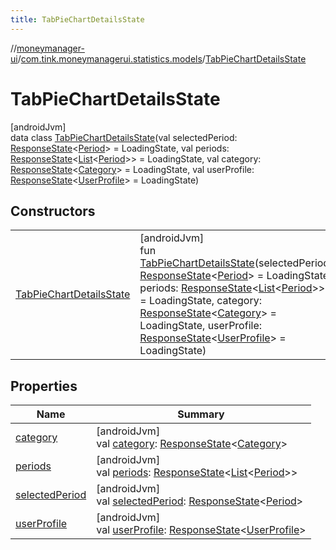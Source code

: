 ```yaml
---
title: TabPieChartDetailsState
---
```

//[moneymanager-ui](../../../index.html)/[com.tink.moneymanagerui.statistics.models](../index.html)/[TabPieChartDetailsState](index.html)



# TabPieChartDetailsState



[androidJvm]\
data class [TabPieChartDetailsState](index.html)(val selectedPeriod: [ResponseState](../../com.tink.service.network/-response-state/index.html)&lt;[Period](../../com.tink.model.time/-period/index.html)&gt; = LoadingState, val periods: [ResponseState](../../com.tink.service.network/-response-state/index.html)&lt;[List](https://kotlinlang.org/api/latest/jvm/stdlib/kotlin.collections/-list/index.html)&lt;[Period](../../com.tink.model.time/-period/index.html)&gt;&gt; = LoadingState, val category: [ResponseState](../../com.tink.service.network/-response-state/index.html)&lt;[Category](../../com.tink.model.category/-category/index.html)&gt; = LoadingState, val userProfile: [ResponseState](../../com.tink.service.network/-response-state/index.html)&lt;[UserProfile](../../com.tink.model.user/-user-profile/index.html)&gt; = LoadingState)



## Constructors


| | |
|---|---|
| [TabPieChartDetailsState](-tab-pie-chart-details-state.html) | [androidJvm]<br>fun [TabPieChartDetailsState](-tab-pie-chart-details-state.html)(selectedPeriod: [ResponseState](../../com.tink.service.network/-response-state/index.html)&lt;[Period](../../com.tink.model.time/-period/index.html)&gt; = LoadingState, periods: [ResponseState](../../com.tink.service.network/-response-state/index.html)&lt;[List](https://kotlinlang.org/api/latest/jvm/stdlib/kotlin.collections/-list/index.html)&lt;[Period](../../com.tink.model.time/-period/index.html)&gt;&gt; = LoadingState, category: [ResponseState](../../com.tink.service.network/-response-state/index.html)&lt;[Category](../../com.tink.model.category/-category/index.html)&gt; = LoadingState, userProfile: [ResponseState](../../com.tink.service.network/-response-state/index.html)&lt;[UserProfile](../../com.tink.model.user/-user-profile/index.html)&gt; = LoadingState) |


## Properties


| Name | Summary |
|---|---|
| [category](category.html) | [androidJvm]<br>val [category](category.html): [ResponseState](../../com.tink.service.network/-response-state/index.html)&lt;[Category](../../com.tink.model.category/-category/index.html)&gt; |
| [periods](periods.html) | [androidJvm]<br>val [periods](periods.html): [ResponseState](../../com.tink.service.network/-response-state/index.html)&lt;[List](https://kotlinlang.org/api/latest/jvm/stdlib/kotlin.collections/-list/index.html)&lt;[Period](../../com.tink.model.time/-period/index.html)&gt;&gt; |
| [selectedPeriod](selected-period.html) | [androidJvm]<br>val [selectedPeriod](selected-period.html): [ResponseState](../../com.tink.service.network/-response-state/index.html)&lt;[Period](../../com.tink.model.time/-period/index.html)&gt; |
| [userProfile](user-profile.html) | [androidJvm]<br>val [userProfile](user-profile.html): [ResponseState](../../com.tink.service.network/-response-state/index.html)&lt;[UserProfile](../../com.tink.model.user/-user-profile/index.html)&gt; |

